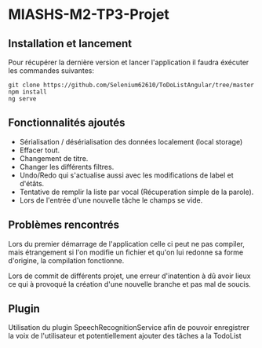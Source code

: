 # MIASHS-M2-TP3-Projet

## Installation et lancement

Pour récupérer la dernière version et lancer l'application il faudra éxécuter les commandes suivantes:
```
git clone https://github.com/Selenium62610/ToDoListAngular/tree/master
npm install
ng serve
```

## Fonctionnalités ajoutés

- Sérialisation / désérialisation des données localement (local storage)
- Effacer tout.
- Changement de titre.
- Changer les différents filtres.
- Undo/Redo qui s'actualise aussi avec les modifications de label et d'étâts.
- Tentative de remplir la liste par vocal (Récuperation simple de la parole).
- Lors de l'entrée d'une nouvelle tâche le champs se vide.

## Problèmes rencontrés

Lors du premier démarrage de l'application celle ci peut ne pas compiler, mais étrangement si l'on modifie un fichier et qu'on lui redonne sa forme d'origine, la compilation fonctionne.

Lors de commit de différents projet, une erreur d'inatention à dû avoir lieux ce qui à provoqué la création d'une nouvelle branche et pas mal de soucis. 

## Plugin

Utilisation du plugin SpeechRecognitionService afin de pouvoir enregistrer la voix de l'utilisateur et potentiellement ajouter des tâches a la TodoList
